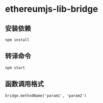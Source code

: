 # ethereumjs-lib-bridge

## 安装依赖
`npm install`

## 转译命令
`npm start`

## 函数调用格式
```
bridge.methodName('param1', 'param2')
```
